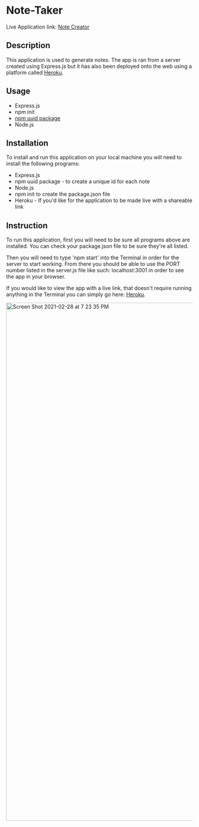 # Note-Taker
Live Application link: <a href="https://note-creater.herokuapp.com/notes" target="_blank">Note Creator</a>

## Description 
This application is used to generate notes. The app is ran from a server created using Express.js but it has also been deployed onto the web using a platform called <a href="https://www.heroku.com" target="_blank">Heroku</a>.  


## Usage
* Express.js
* npm init
* <a href=" https://www.npmjs.com/package/uuid" target="_blank">npm uuid package</a>
* Node.js


## Installation
To install and run this application on your local machine you will need to install the following programs:
* Express.js
* npm uuid package - to create a unique id for each note
* Node.js
* npm init to create the package.json file
* Heroku - If you'd like for the application to be made live with a shareable link


## Instruction
To run this application, first you will need to be sure all programs above are installed. You can check your package.json file to be sure they're all listed.

Then you will need to type 'npm start' into the Terminal in order for the server to start working. From there you should be able to use the PORT number listed in the server.js file like such: localhost:3001 in order to see the app in your browser.

If you would like to view the app with a live link, that doesn't require running anything in the Terminal you can simply go here: <a href="https://note-creater.herokuapp.com/notes" target="_blank">Heroku</a>.

<img width="1394" alt="Screen Shot 2021-02-28 at 7 23 35 PM" src="https://user-images.githubusercontent.com/40181569/109442702-8bdb6f00-79fe-11eb-9e95-31009b3e4c90.png">

